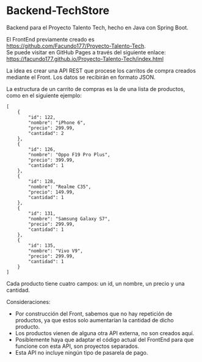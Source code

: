 # Backend-TechStore

Backend para el Proyecto Talento Tech, hecho en Java con Spring Boot.

El FrontEnd previamente creado es https://github.com/Facundo177/Proyecto-Talento-Tech. \
Se puede visitar en GitHub Pages a través del siguiente enlace: https://facundo177.github.io/Proyecto-Talento-Tech/index.html

La idea es crear una API REST que procese los carritos de compra creados mediante el Front. Los datos se recibirán en formato JSON.

La estructura de un carrito de compras es la de una lista de productos, como en el siguiente ejemplo:

    [
        {
            "id": 122,
            "nombre": "iPhone 6",
            "precio": 299.99,
            "cantidad": 2
        },
        {
            "id": 126,
            "nombre": "Oppo F19 Pro Plus",
            "precio": 399.99,
            "cantidad": 1
        },
        {
            "id": 128,
            "nombre": "Realme C35",
            "precio": 149.99,
            "cantidad": 1
        },
        {
            "id": 131,
            "nombre": "Samsung Galaxy S7",
            "precio": 299.99,
            "cantidad": 1
        },
        {
            "id": 135,
            "nombre": "Vivo V9",
            "precio": 299.99,
            "cantidad": 1
        }
    ]


Cada producto tiene cuatro campos: un id, un nombre, un precio y una cantidad. 

Consideraciones:
- Por construcción del Front, sabemos que no hay repetición de productos, ya que estos solo aumentarían la cantidad de dicho producto.
- Los productos vienen de alguna otra API externa, no son creados aquí.
- Posiblemente haya que adaptar el código actual del FrontEnd para que funcione con esta API, son proyectos separados.
- Esta API no incluye ningún tipo de pasarela de pago.
